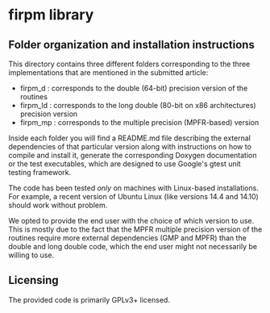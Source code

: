 firpm library
==================================

## Folder organization and installation instructions

This directory contains three different folders corresponding to the
three implementations that are mentioned in the submitted article:

* firpm_d   : corresponds to the double (64-bit) precision version of the routines
* firpm_ld  : corresponds to the long double (80-bit on x86 architectures) precision version
* firpm_mp  : corresponds to the multiple precision (MPFR-based) version

Inside each folder you will find a README.md file describing the external dependencies of that
particular version along with instructions on how to compile and install it, generate the
corresponding Doxygen documentation or the test executables, which are designed to
use Google's gtest unit testing framework.

The code has been tested *only* on machines with Linux-based installations. For example, a recent
version of Ubuntu Linux (like versions 14.4 and 14.10) should work without problem.

We opted to provide the end user with the choice of which version to use. This is mostly due to the
fact that the MPFR multiple precision version of the routines require more external dependencies (GMP and MPFR)
than the double and long double code, which the end user might not necessarily be willing to use.

## Licensing

The provided code is primarily GPLv3+ licensed.
